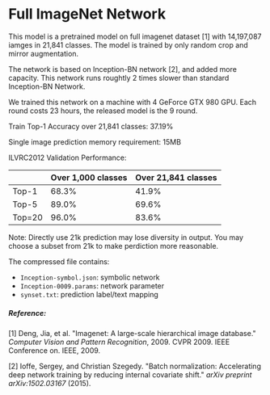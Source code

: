 # Full ImageNet Network

This model is a pretrained model on full imagenet dataset [1] with 14,197,087 iamges in 21,841 classes. The model is trained by only random crop and mirror augmentation.

The network is based on Inception-BN network [2], and added more capacity. This network runs roughtly 2 times slower than standard Inception-BN Network.

We trained this network on a machine with 4 GeForce GTX 980 GPU. Each round costs 23 hours, the released model is the 9 round.

Train Top-1 Accuracy over 21,841 classes: 37.19%

Single image prediction memory requirement: 15MB

ILVRC2012 Validation Performance:

|        | Over 1,000 classes | Over 21,841 classes |
| ------ | ------------------ | ------------------- |
| Top-1  | 68.3%              | 41.9%               |
| Top-5  | 89.0%              | 69.6%               |
| Top=20 | 96.0%              | 83.6%               |


Note: Directly use 21k prediction may lose diversity in output. You may choose a subset from 21k to make perdiction more reasonable.

The compressed file contains:
- ```Inception-symbol.json```: symbolic network
- ```Inception-0009.params```: network parameter
- ```synset.txt```: prediction label/text mapping


##### Reference:

[1] Deng, Jia, et al. "Imagenet: A large-scale hierarchical image database." *Computer Vision and Pattern Recognition*, 2009. CVPR 2009. IEEE Conference on. IEEE, 2009.

[2] Ioffe, Sergey, and Christian Szegedy. "Batch normalization: Accelerating deep network training by reducing internal covariate shift." *arXiv preprint arXiv:1502.03167* (2015).
